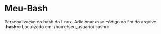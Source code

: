 # Meu-Bash

Personalização do bash do Linux. Adicionar esse código ao fim do arquivo **.bashrc**
Localizado em: /home/seu_usuario/.bashrc
